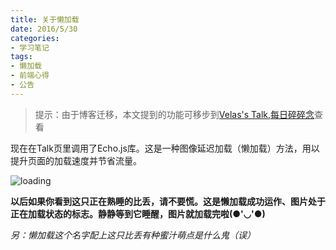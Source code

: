 ```yaml
---
title: 关于懒加载
date: 2016/5/30
categories:
- 学习笔记
tags:
- 懒加载
- 前端心得
- 公告
---
```


> 提示：由于博客迁移，本文提到的功能可移步到[Velas's Talk,每日碎碎念](http://2016.velas.xyz/talk.html)查看

<!--more-->

现在在Talk页里调用了Echo.js库。这是一种图像延迟加载（懒加载）方法，用以提升页面的加载速度并节省流量。

 ![loading](https://talk-1252562537.cos.ap-hongkong.myqcloud.com/images/loading/loading.gif)

**以后如果你看到这只正在熟睡的比丢，请不要慌。这是懒加载成功运作、图片处于正在加载状态的标志。静静等到它睡醒，图片就加载完啦(●'◡'●)**

*另：懒加载这个名字配上这只比丢有种蜜汁萌点是什么鬼（误）*
